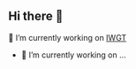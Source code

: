 ## Hi there 👋
🔭 I’m currently working on <a href='https://iwgt.ae' target='_blank'>IWGT</a>
- 🔭 I’m currently working on ...
<!--
**MohamedBnRadwan/MohamedBnRadwan** is a ✨ _special_ ✨ repository because its `README.md` (this file) appears on your GitHub profile.

Here are some ideas to get you started:

- 🔭 I’m currently working on ...
- 🌱 I’m currently learning ...
- 👯 I’m looking to collaborate on ...
- 🤔 I’m looking for help with ...
- 💬 Ask me about ...
- 📫 How to reach me: ...
- 😄 Pronouns: ...
- ⚡ Fun fact: ...
-->
